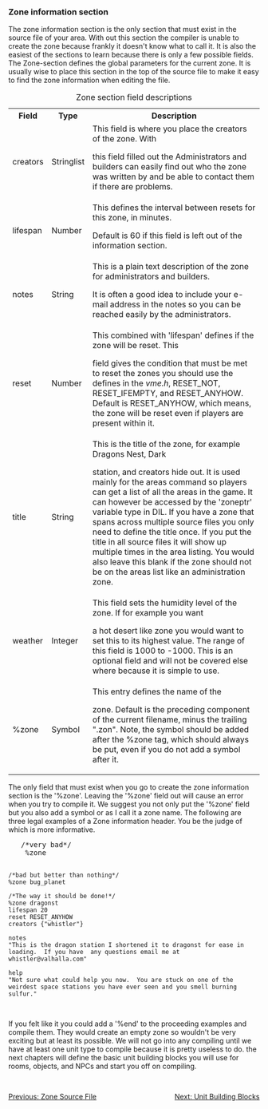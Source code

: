 <div class="mw-parser-output"><h3><span class="mw-headline" id="Zone_information_section">Zone information section</span></h3>
<p>		The zone information section is the only section that must
		exist in the source file of your area.  With out this section the
		compiler is unable to create the zone because frankly it doesn't
		know what to call it.  It is also the easiest of the sections to
		learn because there is only a few possible fields. The  Zone-section  defines  the global parameters for the current
		zone. It is usually wise to place this section in the top of  the
		source file to make it easy to find the zone information when editing the file.
</p>
<table class="wikitable">
<caption>Zone section field descriptions
</caption>
<tbody><tr>
<th>Field
</th>
<th>Type
</th>
<th>Description
</th></tr>
<tr>
<td>creators
</td>
<td>Stringlist
</td>
<td>This field is where you place the creators of the zone.  With
<p>	this field filled out the Administrators and builders can easily find out who
	the zone was written by and be able to contact them if there are problems.
</p>
</td></tr>
<tr>
<td>lifespan
</td>
<td>Number
</td>
<td>This  defines  the interval between resets for this zone, in minutes.
<p>	Default is 60 if this field is left out of the information section.
</p>
</td></tr>
<tr>
<td>notes
</td>
<td>String
</td>
<td>This is a plain text description of the zone for administrators and builders.
<p>	It is often a good idea to
	include your e-mail address in the  notes so you can be
	reached easily by the administrators.
</p>
</td></tr>
<tr>
<td>reset
</td>
<td>Number
</td>
<td>This combined with 'lifespan' defines if the zone will be reset.  This
<p>	field gives the condition that must be met to reset the zones you
	should use the defines in the <i>vme.h</i>,	RESET_NOT,
	RESET_IFEMPTY, and RESET_ANYHOW.  Default is RESET_ANYHOW, which
	means, the zone will be reset even if players are present within it.
</p>
</td></tr>
<tr>
<td>title
</td>
<td>String
</td>
<td>This is the title of the zone, for example Dragons Nest, Dark
<p>	station, and
	creators hide out.  It is used mainly for the areas command so
	players can get a list of all the areas in the game.  It can
	however be accessed by the 'zoneptr' variable type in DIL.  If you
	have
	a zone that spans across multiple source files you only need to
	define the title once.  If you put the title in all source files it
	will show up multiple times in the area listing.  You would also
	leave this blank if the zone should not be on the areas list like an
	administration zone.
</p>
</td></tr>
<tr>
<td>weather
</td>
<td>Integer
</td>
<td>This field sets the humidity level of the zone.  If for example you want
<p>	a hot desert like zone you would want to set this to its highest value.
	The range of this field is 1000 to -1000.  This is an optional field and
	will not be covered else where because it is simple to use.
</p>
</td></tr>
<tr>
<td>%zone
</td>
<td>Symbol
</td>
<td>This entry defines the name of the
<p>	zone. Default is the preceding  component of the current filename,
	minus the trailing ".zon". Note, the symbol should be added
	after the %zone tag, which should always be put, even if you
	do not add a symbol after it.
</p>
</td></tr></tbody></table>
<p>The only field that must exist when you go to create the zone
		information section is the '%zone'.  Leaving the '%zone' field out
		will cause an error when you try to compile it.  We suggest you
		not only put the '%zone' field but you also add a symbol or as I
		call it a zone name.  The following are three legal examples of a Zone information header.  You be the judge of
		which is more informative.
</p>
<pre>	/*very bad*/
	%zone

	/*bad but better than nothing*/
	%zone bug_planet

	/*The way it should be done!*/
	%zone dragonst
	lifespan 20
	reset RESET_ANYHOW
	creators {"whistler"}

	notes
	"This is the dragon station I shortened it to dragonst for ease in
	loading.  If you have  any questions email me at whistler@valhalla.com"

	help
	"Not sure what could help you now.  You are stuck on one of the
	weirdest space stations you have ever seen and you smell burning
	sulfur."
</pre>
<p>If you felt like it you could add a '%end' to the proceeding
		examples and compile them.  They would create an empty zone so
		wouldn't be very exciting but at least its possible.  We will not go into any compiling until we have at least one unit
		type to compile because it is pretty useless to do.
		   the next chapters will
		define the basic unit building blocks you will use for rooms,
		objects, and NPCs and start you off on compiling.
</p>
<div style="padding-top: 30px; padding-bottom: 20px; text-align: left;float:left;width:50%;"><a href="./Manual:Zone-Manual-Zone-Source-File" title="Manual:Zone Manual/Zone Source File">Previous: Zone Source File</a></div>
<div style="padding-top: 30px; padding-bottom: 20px; text-align: right;float:right;width:50%;"><a href="./Manual:Zone-Manual-Unit-Building-Blocks" title="Manual:Zone Manual/Unit Building Blocks">Next: Unit Building Blocks</a></div></div>